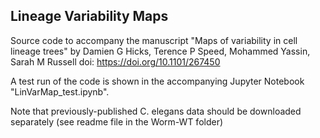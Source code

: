 ## Lineage Variability Maps

Source code to accompany the manuscript "Maps of variability in cell lineage trees" by Damien G Hicks, Terence P Speed, Mohammed Yassin, Sarah M Russell
doi: https://doi.org/10.1101/267450 

A test run of the code is shown in the accompanying Jupyter Notebook "LinVarMap_test.ipynb".

Note that previously-published C. elegans data should be downloaded separately 
(see readme file in the Worm-WT folder)